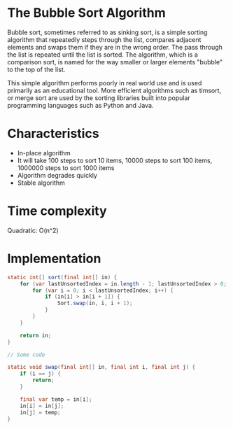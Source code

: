 # The Bubble Sort Algorithm

Bubble sort, sometimes referred to as sinking sort, is a simple sorting algorithm that repeatedly steps through the list, 
compares adjacent elements and swaps them if they are in the wrong order. The pass through the list is repeated until 
the list is sorted. The algorithm, which is a comparison sort, is named for the way smaller or larger elements "bubble" 
to the top of the list.

This simple algorithm performs poorly in real world use and is used primarily as an educational tool. 
More efficient algorithms such as timsort, or merge sort are used by the sorting libraries built into popular 
programming languages such as Python and Java.

# Characteristics

- In-place algorithm
- It will take 100 steps to sort 10 items, 10000 steps to sort 100 items, 1000000 steps to sort 1000 items
- Algorithm degrades quickly 
- Stable algorithm

# Time complexity

Quadratic: O(n^2) 

# Implementation

```java
static int[] sort(final int[] in) {
    for (var lastUnsortedIndex = in.length - 1; lastUnsortedIndex > 0; lastUnsortedIndex--) {
        for (var i = 0; i < lastUnsortedIndex; i++) {
            if (in[i] > in[i + 1]) {
                Sort.swap(in, i, i + 1);
            }
        }
    }

    return in;
}

// Some code

static void swap(final int[] in, final int i, final int j) {
    if (i == j) {
        return;
    }

    final var temp = in[i];
    in[i] = in[j];
    in[j] = temp;
}
```